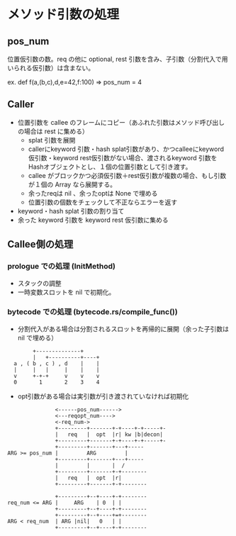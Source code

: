 # メソッド引数の処理

## pos_num

位置仮引数の数。req の他に optional, rest 引数を含み、子引数（分割代入で用いられる仮引数）は含まない。

ex. def f(a,(b,c),d,e=42,f:100) => pos_num = 4

## Caller

- 位置引数を callee のフレームにコピー（あふれた引数はメソッド呼び出しの場合は rest に集める）
  - splat 引数を展開
  - callerにkeyword 引数・hash splat引数があり、かつcalleeにkeyword 仮引数・keyword rest仮引数がない場合、渡されるkeyword 引数をHashオブジェクトとし、１個の位置引数として引き渡す。
  - callee がブロックかつ必須仮引数＋rest仮引数が複数の場合、もし引数が１個の Array なら展開する。
  - 余ったreqは nil 、余ったoptは None で埋める
  - 位置引数の個数をチェックして不正ならエラーを返す
- keyword・hash splat 引数の割り当て
- 余った keyword 引数を keyword rest 仮引数に集める

## Callee側の処理

### prologue での処理 (InitMethod)

- スタックの調整
- 一時変数スロットを nil で初期化。

### bytecode での処理 (bytecode.rs/compile_func())

- 分割代入がある場合は分割されるスロットを再帰的に展開（余った子引数は nil で埋める）

```text
        +--------------+
        |   +----------+----+
  a , ( b , c ) , d    |    |
  |     |   |     |    |    |
  v     +-+-+     v    v    v
  0       1       2    3    4

```

- opt引数がある場合は実引数が引き渡されていなければ初期化

```text
               <------pos_num------>
               <---reqopt_num---->
               <-req_num->
               +---------+-------+-+----+-+-----+-
               |   req   |  opt  |r| kw |b|decon|
               +---------+-------+-+----+-+-----+-
               +---------+-------+---+-----
ARG >= pos_num |         ARG         |
               +---------+-------+---+-----
               |         |       |  /
               +---------+-------+-+--------
               |   req   |  opt  |r|  
               +---------+-------+-+--------

               +---------+--+----+-+--------
req_num <= ARG |     ARG    | 0  | |  
               +---------+--+----+-+--------
               +---------+--+----+=+--------
ARG < req_num  | ARG |nil|   0   | |  
               +---------+--+----+-+--------
```
